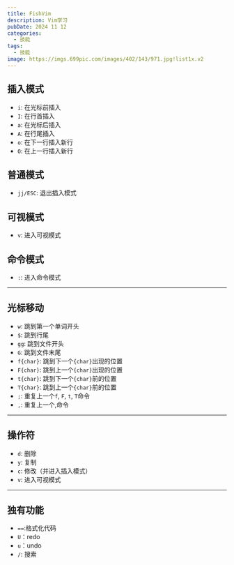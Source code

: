 ```yaml
---
title: FishVim
description: Vim学习
pubDate: 2024 11 12
categories:
  - 技能
tags:
  - 技能
image: https://imgs.699pic.com/images/402/143/971.jpg!list1x.v2
---
```

## 插入模式

- `i`: 在光标前插入
- `I`: 在行首插入
- `a`: 在光标后插入
- `A`: 在行尾插入
- `o`: 在下一行插入新行
- `O`: 在上一行插入新行

## 普通模式

- `jj/ESC`: 退出插入模式

## 可视模式

- `v`: 进入可视模式

## 命令模式

- `:`: 进入命令模式

---

## 光标移动

- `w`: 跳到第一个单词开头
- `$`: 跳到行尾
- `gg`: 跳到文件开头
- `G`: 跳到文件末尾
- `f{char}`: 跳到下一个`{char}`出现的位置
- `F{char}`: 跳到上一个`{char}`出现的位置
- `t{char}`: 跳到下一个`{char}`前的位置
- `T{char}`: 跳到上一个`{char}`前的位置
- `;`: 重复上一个`f`, `F`, `t`, `T`命令
- `,`: 重复上一个,命令

---

## 操作符

- `d`: 删除
- `y`: 复制
- `c`: 修改（并进入插入模式）
- `v`: 进入可视模式

---

## 独有功能

- `==`:格式化代码
- `U`：redo
- `u`：undo
- `/`: 搜索
